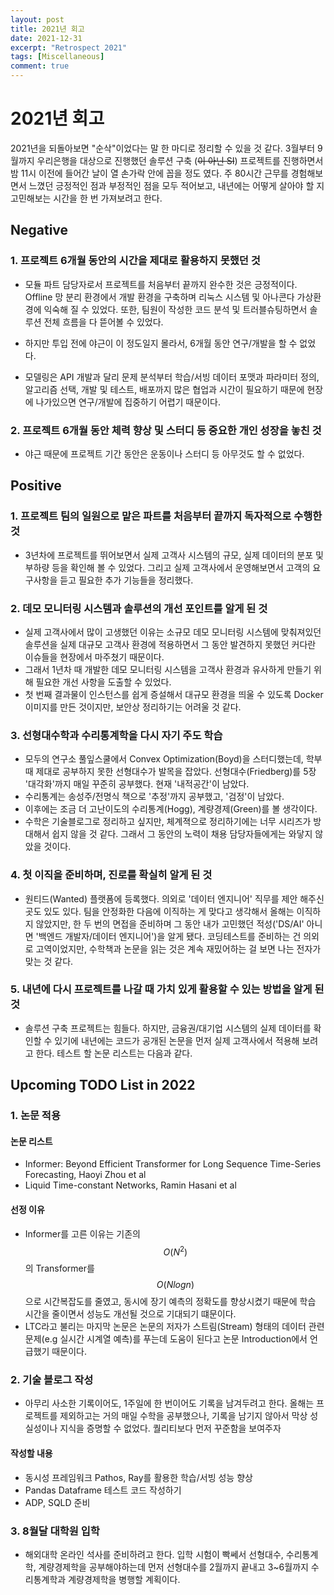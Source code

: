 ```yaml
---
layout: post
title: 2021년 회고
date: 2021-12-31
excerpt: "Retrospect 2021"
tags: [Miscellaneous]
comment: true
---
```


# 2021년 회고
2021년을 되돌아보면 "순삭"이었다는 말 한 마디로 정리할 수 있을 것 같다. 3월부터 9월까지 우리은행을 대상으로 진행했던 솔루션 구축 (~~이 아닌 SI~~) 프로젝트를 진행하면서 밤 11시 이전에 들어간 날이 열 손가락 안에 꼽을 정도 였다. 주 80시간 근무를 경험해보면서 느꼈던 긍정적인 점과 부정적인 점을 모두 적어보고, 내년에는 어떻게 살아야 할 지 고민해보는 시간을 한 번 가져보려고 한다.

## Negative
### 1. 프로젝트 6개월 동안의 시간을 제대로 활용하지 못했던 것

- 모듈 파트 담당자로서 프로젝트를 처음부터 끝까지 완수한 것은 긍정적이다. Offline 망 분리 환경에서 개발 환경을 구축하며 리눅스 시스템 및 아나콘다 가상환경에 익숙해 질 수 있었다. 또한, 팀원이 작성한 코드 분석 및 트러블슈팅하면서 솔루션 전체 흐름을 다 뜯어볼 수 있었다.

- 하지만 투입 전에 야근이 이 정도일지 몰라서, 6개월 동안 연구/개발을 할 수 없었다.

- 모델링은 API 개발과 달리 문제 분석부터 학습/서빙 데이터 포맷과 파라미터 정의, 알고리즘 선택, 개발 및 테스트, 배포까지 많은 협업과 시간이 필요하기 때문에 현장에 나가있으면 연구/개발에 집중하기 어렵기 때문이다.


### 2. 프로젝트 6개월 동안 체력 향상 및 스터디 등 중요한 개인 성장을 놓친 것
- 야근 때문에 프로젝트 기간 동안은 운동이나 스터디 등 아무것도 할 수 없었다.


## Positive
### 1. 프로젝트 팀의 일원으로 맡은 파트를 처음부터 끝까지 독자적으로 수행한 것

- 3년차에 프로젝트를 뛰어보면서 실제 고객사 시스템의 규모, 실제 데이터의 분포 및 부하량 등을 확인해 볼 수 있었다. 그리고 실제 고객사에서 운영해보면서 고객의 요구사항을 듣고 필요한 추가 기능들을 정리했다.

### 2. 데모 모니터링 시스템과 솔루션의 개선 포인트를 알게 된 것
- 실제 고객사에서 많이 고생했던 이유는 소규모 데모 모니터링 시스템에 맞춰져있던 솔루션을 실제 대규모 고객사 환경에 적용하면서 그 동안 발견하지 못했던 커다란 이슈들을 현장에서 마주쳤기 때문이다.
- 그래서 1년차 때 개발한 데모 모니터링 시스템을 고객사 환경과 유사하게 만들기 위해 필요한 개선 사항을 도출할 수 있었다.
- 첫 번째 결과물이 인스턴스를 쉽게 증설해서 대규모 환경을 띄울 수 있도록 Docker 이미지를 만든 것이지만, 보안상 정리하기는 어려울 것 같다.

### 3. 선형대수학과 수리통계학을 다시 자기 주도 학습
- 모두의 연구소 풀잎스쿨에서 Convex Optimization(Boyd)을 스터디했는데, 학부 때 제대로 공부하지 못한 선형대수가 발목을 잡았다. 선형대수(Friedberg)를 5장 '대각화'까지 매일 꾸준히 공부했다. 현재 '내적공간'이 남았다.
- 수리통계는 송성주/전명식 책으로 '추정'까지 공부했고, '검정'이 남았다.
- 이후에는 조금 더 고난이도의 수리통계(Hogg), 계량경제(Green)를 볼 생각이다.
- 수학은 기술블로그로 정리하고 싶지만, 체계젹으로 정리하기에는 너무 시리즈가 방대해서 쉽지 않을 것 같다. 그래서 그 동안의 노력이 채용 담당자들에게는 와닿지 않았을 것이다.


### 4. 첫 이직을 준비하며, 진로를 확실히 알게 된 것
- 원티드(Wanted) 플랫폼에 등록했다. 의외로 '데이터 엔지니어' 직무를 제안 해주신 곳도 있도 있다. 팀을 안정화한 다음에 이직하는 게 맞다고 생각해서 올해는 이직하지 않았지만, 한 두 번의 면접을 준비하며 그 동안 내가 고민했던 적성('DS/AI' 아니면 '백엔드 개발자/데이터 엔지니어')을 알게 됐다. 코딩테스트를 준비하는 건 의외로 고역이었지만, 수학책과 논문을 읽는 것은 계속 재밌어하는 걸 보면 나는 전자가 맞는 것 같다.

### 5. 내년에 다시 프로젝트를 나갈 때 가치 있게 활용할 수 있는 방법을 알게 된 것
- 솔루션 구축 프로젝트는 힘들다. 하지만, 금융권/대기업 시스템의 실제 데이터를 확인할 수 있기에 내년에는 코드가 공개된 논문을 먼저 실제 고객사에서 적용해 보려고 한다. 테스트 할 논문 리스트는 다음과 같다.


## Upcoming TODO List in 2022

### 1. 논문 적용
#### 논문 리스트
- Informer: Beyond Efficient Transformer for Long Sequence Time-Series Forecasting, Haoyi Zhou et al
- Liquid Time-constant Networks, Ramin Hasani et al

#### 선정 이유
- Informer를 고른 이유는 기존의 $$O(N^{2})$$의 Transformer를 $$O(Nlogn)$$으로 시간복잡도를 줄였고, 동시에 장기 예측의 정확도를 향상시켰기 때문에 학습 시간을 줄이면서 성능도 개선될 것으로 기대되기 떄문이다.
- LTC라고 불리는 마지막 논문은 논문의 저자가 스트림(Stream) 형태의 데이터 관련 문제(e.g 실시간 시계열 예측)를 푸는데 도움이 된다고 논문 Introduction에서 언급했기 때문이다.

### 2. 기술 블로그 작성
- 아무리 사소한 기록이어도, 1주일에 한 번이어도 기록을 남겨두려고 한다. 올해는 프로젝트를 제외하고는 거의 매일 수학을 공부했으나, 기록을 남기지 않아서 막상 성실성이나 지식을 증명할 수 없었다. 퀄리티보다 먼저 꾸준함을 보여주자

#### 작성할 내용
- 동시성 프레임워크 Pathos, Ray를 활용한 학습/서빙 성능 향상
- Pandas Dataframe 테스트 코드 작성하기
- ADP, SQLD 준비

### 3. 8월달 대학원 입학
- 해외대학 온라인 석사를 준비하려고 한다. 입학 시험이 빡쎄서 선형대수, 수리통계학, 계량경제학을 공부해야하는데 먼저 선형대수를 2월까지 끝내고 3~6월까지 수리통계학과 계량경제학을 병행할 계획이다.

